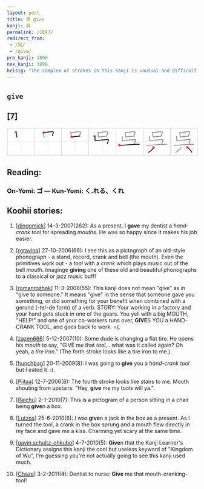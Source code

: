 ```yaml
---
layout: post
title: 呉 give
kanji: 呉
permalink: /1897/
redirect_from:
 - /呉/
 - /give/
pre_kanji: 1896
nex_kanji: 1898
heisig: "The complex of strokes in this kanji is unusual and difficult, because of the fourth stroke, which is rare (see frames 33 and 34). The <i>mouth</i> and <i>tool</i> are already familiar."
---
```


## `give`

## [7]

<div class="stroke"><img src="../images/E59189.png" /></div>

## Reading:

### On-Yomi: ゴ &mdash; Kun-Yomi: く.れる、くれ

## Koohii stories:

1) [<a href="http://kanji.koohii.com/profile/dingomick">dingomick</a>] 14-3-2007(262): As a present, I <strong>gave</strong> my dentist a <em>hand-crank tool</em> for spreading <em>mouths</em>. He was so happy since it makes his job easier. 

2) [<a href="http://kanji.koohii.com/profile/rgravina">rgravina</a>] 27-10-2006(66): I see this as a pictograph of an old-style phonograph - a stand, record, crank and bell (the mouth). Even the primitives work out - a <em>tool</em> with a <em>crank</em> which plays music out of the bell <em>mouth</em>. Imaginge <strong>giving</strong> one of these old and beautiful phonographs to a classical or jazz music buff! 

3) [<a href="http://kanji.koohii.com/profile/romanrozhok">romanrozhok</a>] 11-3-2008(55): This kanji does not mean &quot;give&quot; as in &quot;give to someone.&quot; It means &quot;give&quot; in the sense that someone gave you something, or did something for your benefit when combined with a gerund (-te/-de form) of a verb. STORY: Your working in a factory and your hand gets stuck in one of the gears. You yell with a big MOUTH, &quot;HELP!&quot; and one of your co-workers runs over,<strong> GIVE</strong>S YOU a HAND-CRANK TOOL, and goes back to work. =(. 

4) [<a href="http://kanji.koohii.com/profile/zazen666">zazen666</a>] 5-12-2007(10): Some dude is changing a flat tire. He opens his <em>mouth</em> to say, &quot;GIVE me that <em>tool</em>,...what was it called again? Oh yeah, a <em>tire iron</em>.&quot; (The forth stroke looks like a tire iron to me.). 

5) [<a href="http://kanji.koohii.com/profile/hunchbag">hunchbag</a>] 20-11-2009(8): I was going to<strong> give</strong> you a <em>hand-crank tool</em> but I eated it. :(. 

6) [<a href="http://kanji.koohii.com/profile/Piitaa">Piitaa</a>] 12-7-2006(8): The fourth stroke looks like stairs to me. Mouth shouting from upstairs: &quot;Hey,<strong> give</strong> me my tools will ya.&quot;. 

7) [<a href="http://kanji.koohii.com/profile/Raichu">Raichu</a>] 2-1-2010(7): This is a pictogram of a person sitting in a chair being<strong> give</strong>n a box. 

8) [<a href="http://kanji.koohii.com/profile/Lutzos">Lutzos</a>] 25-6-2010(6): I was<strong> give</strong>n a jack in the box as a present. As I turned the tool, a crank in the box sprung and a mouth flew directly in my face and gave me a kiss. Charming yet scary at the same time. 

9) [<a href="http://kanji.koohii.com/profile/gavin.schultz-ohkubo">gavin.schultz-ohkubo</a>] 4-7-2010(5): <strong>Give</strong>n that the Kanji Learner&#039;s Dictionary assigns this kanji the cool but useless keyword of &quot;Kingdom of Wu&quot;, I&#039;m guessing you&#039;re not actually going to see this kanji used much. 

10) [<a href="http://kanji.koohii.com/profile/Chaze">Chaze</a>] 3-2-2011(4): Dentist to nurse:<strong> Give</strong> me that mouth-cranking-tool! 
